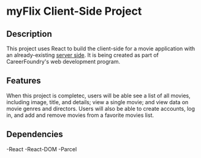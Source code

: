 # myFlix Client-Side Project

## Description
This project uses React to build the client-side for a movie application with an already-existing [server side](https://github.com/sarahmjenkins/movie_api). It is being created as part of CareerFoundry's web development program.

## Features
When this project is completec, users will be able see a list of all movies, including image, title, and details; view a single movie; and view data on movie genres and directors. Users will also be able to create accounts, log in, and add and remove movies from a favorite movies list.

## Dependencies
-React
-React-DOM
-Parcel